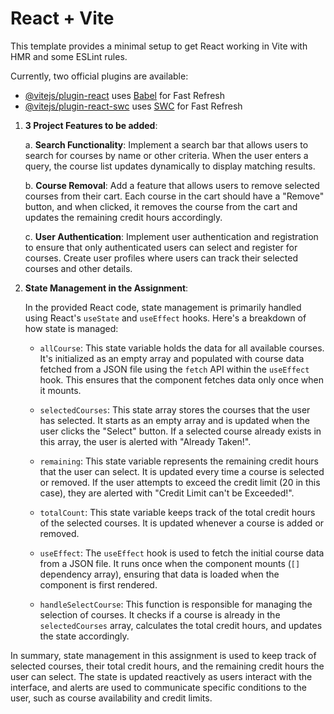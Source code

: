 # React + Vite

This template provides a minimal setup to get React working in Vite with HMR and some ESLint rules.

Currently, two official plugins are available:

- [@vitejs/plugin-react](https://github.com/vitejs/vite-plugin-react/blob/main/packages/plugin-react/README.md) uses [Babel](https://babeljs.io/) for Fast Refresh
- [@vitejs/plugin-react-swc](https://github.com/vitejs/vite-plugin-react-swc) uses [SWC](https://swc.rs/) for Fast Refresh



1. **3 Project Features to be added**:

   a. **Search Functionality**: Implement a search bar that allows users to search for courses by name or other criteria. When the user enters a query, the course list updates dynamically to display matching results.

   b. **Course Removal**: Add a feature that allows users to remove selected courses from their cart. Each course in the cart should have a "Remove" button, and when clicked, it removes the course from the cart and updates the remaining credit hours accordingly.

   c. **User Authentication**: Implement user authentication and registration to ensure that only authenticated users can select and register for courses. Create user profiles where users can track their selected courses and other details.

2. **State Management in the Assignment**:

   In the provided React code, state management is primarily handled using React's `useState` and `useEffect` hooks. Here's a breakdown of how state is managed:

   - `allCourse`: This state variable holds the data for all available courses. It's initialized as an empty array and populated with course data fetched from a JSON file using the `fetch` API within the `useEffect` hook. This ensures that the component fetches data only once when it mounts.

   - `selectedCourses`: This state array stores the courses that the user has selected. It starts as an empty array and is updated when the user clicks the "Select" button. If a selected course already exists in this array, the user is alerted with "Already Taken!".

   - `remaining`: This state variable represents the remaining credit hours that the user can select. It is updated every time a course is selected or removed. If the user attempts to exceed the credit limit (20 in this case), they are alerted with "Credit Limit can't be Exceeded!".

   - `totalCount`: This state variable keeps track of the total credit hours of the selected courses. It is updated whenever a course is added or removed.

   - `useEffect`: The `useEffect` hook is used to fetch the initial course data from a JSON file. It runs once when the component mounts (`[]` dependency array), ensuring that data is loaded when the component is first rendered.

   - `handleSelectCourse`: This function is responsible for managing the selection of courses. It checks if a course is already in the `selectedCourses` array, calculates the total credit hours, and updates the state accordingly.

In summary, state management in this assignment is used to keep track of selected courses, their total credit hours, and the remaining credit hours the user can select. The state is updated reactively as users interact with the interface, and alerts are used to communicate specific conditions to the user, such as course availability and credit limits.
